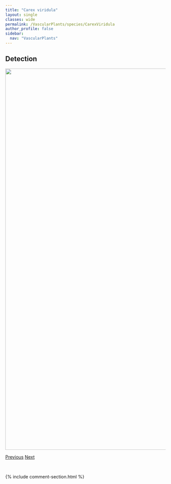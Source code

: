 ```yaml
---
title: "Carex viridula"
layout: single
classes: wide
permalink: /VascularPlants/species/CarexViridula
author_profile: false
sidebar:
  nav: "VascularPlants"
---
```


<h2>Detection</h2>

<a href="https://drive.google.com/uc?export=view&id=1yl8EMgi9ttY6COex7Va6AfZCuhuARemT">
<img src="https://drive.google.com/uc?export=view&id=1yl8EMgi9ttY6COex7Va6AfZCuhuARemT" height = "1200" width = "800">
</a>


<a href="/DevelopmentWebsite/VascularPlants/species/CarexVaginata" class="pagination--pager" title="Carex vaginata">Previous</a> <a href="/DevelopmentWebsite/VascularPlants/species/CarexXerantica" class="pagination--pager" title="Carex xerantica">Next</a>

<p>&nbsp;</p>

{% include comment-section.html %}

